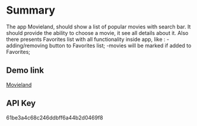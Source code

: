 # Summary
The app Movieland, should show a list of popular movies with search bar.
It should provide the ability to choose a movie, it see all details about it.
Also there presents Favorites list with all functionality inside app, like :
-adding/removing button to Favorites list;
-movies will be marked if added to Favorites;

## Demo link
[Movieland](https://imikator.github.io/movieland/)

 ## API Key
 61be3a4c68c246ddbff6a44b2d0469f8

